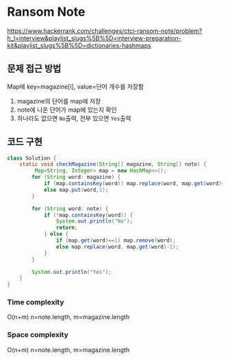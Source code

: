 # Ransom Note
https://www.hackerrank.com/challenges/ctci-ransom-note/problem?h_l=interview&playlist_slugs%5B%5D=interview-preparation-kit&playlist_slugs%5B%5D=dictionaries-hashmaps

## 문제 접근 방법
Map에 key=magazine[i], value=단어 개수를 저장함
1. magazine의 단어를 map에 저장
2. note에 나온 단어가 map에 있는지 확인
3. 하나라도 없으면 `No`출력, 전부 있으면 `Yes`출력

## 코드 구현
```java
class Solution {
    static void checkMagazine(String[] magazine, String[] note) {
         Map<String, Integer> map = new HashMap<>();
        for (String word: magazine) {
            if (map.containsKey(word)) map.replace(word, map.get(word)+1);
            else map.put(word,1);
        }

        for (String word: note) {
            if (!map.containsKey(word)) {
                System.out.println("No");
                return;
            } else {
                if (map.get(word)==1) map.remove(word);
                else map.replace(word, map.get(word)-1);
            }
        }

        System.out.println("Yes");
    }
}
```

### Time complexity
O(n+m) n=note.length, m=magazine.length

### Space complexity
O(n+m) n=note.length, m=magazine.length
